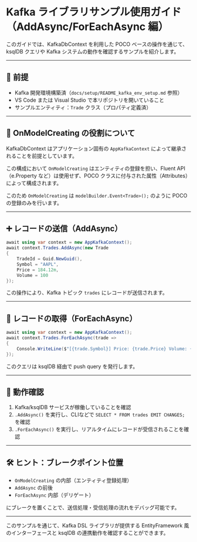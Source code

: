 # Kafka ライブラリサンプル使用ガイド（AddAsync/ForEachAsync 編）

このガイドでは、KafkaDbContext を利用した POCO ベースの操作を通じて、ksqlDB クエリや Kafka システムの動作を確認するサンプルを紹介します。

---

## 🧱 前提

- Kafka 開発環境構築済（`docs/setup/README_kafka_env_setup.md` 参照）
- VS Code または Visual Studio で本リポジトリを開いていること
- サンプルエンティティ：`Trade` クラス（プロパティ定義済）

---

## 📝 OnModelCreating の役割について

KafkaDbContext はアプリケーション固有の `AppKafkaContext` によって継承されることを前提としています。

この構成において `OnModelCreating` はエンティティの登録を担い、Fluent API（e.Property など）は使用せず、POCO クラスに付与された属性（Attributes）によって構成されます。

このため `OnModelCreating` は `modelBuilder.Event<Trade>();` のように POCO の登録のみを行います。

---

## ➕ レコードの送信（AddAsync）

```csharp
await using var context = new AppKafkaContext();
await context.Trades.AddAsync(new Trade
{
    TradeId = Guid.NewGuid(),
    Symbol = "AAPL",
    Price = 184.12m,
    Volume = 100
});
```

この操作により、Kafka トピック `trades` にレコードが送信されます。

---

## 🔄 レコードの取得（ForEachAsync）

```csharp
await using var context = new AppKafkaContext();
await context.Trades.ForEachAsync(trade =>
{
    Console.WriteLine($"[{trade.Symbol}] Price: {trade.Price} Volume: {trade.Volume}");
});
```

このクエリは ksqlDB 経由で push query を発行します。

---

## 🧪 動作確認

1. Kafka/ksqlDB サービスが稼働していることを確認
2. `.AddAsync()` を実行し、CLIなどで `SELECT * FROM trades EMIT CHANGES;` を確認
3. `.ForEachAsync()` を実行し、リアルタイムにレコードが受信されることを確認

---

## 🛠 ヒント：ブレークポイント位置

- `OnModelCreating` の内部（エンティティ登録処理）
- `AddAsync` の前後
- `ForEachAsync` 内部（デリゲート）

にブレークを置くことで、送信処理・受信処理の流れをデバッグ可能です。

---

このサンプルを通じて、Kafka DSL ライブラリが提供する EntityFramework 風のインターフェースと ksqlDB の連携動作を確認することができます。

